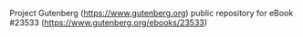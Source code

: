 Project Gutenberg (https://www.gutenberg.org) public repository for eBook #23533 (https://www.gutenberg.org/ebooks/23533)
